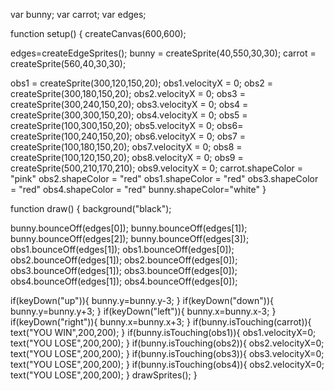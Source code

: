 var bunny;
var carrot;
var edges;

function setup() {
createCanvas(600,600);

edges=createEdgeSprites();
bunny = createSprite(40,550,30,30); 
carrot = createSprite(560,40,30,30);

obs1 = createSprite(300,120,150,20);
obs1.velocityX = 0;
obs2 = createSprite(300,180,150,20);
obs2.velocityX = 0;
obs3 = createSprite(300,240,150,20);
obs3.velocityX = 0;
obs4 = createSprite(300,300,150,20);
obs4.velocityX = 0;
obs5 = createSprite(100,300,150,20);
obs5.velocityX = 0;
obs6= createSprite(100,240,150,20);
obs6.velocityX = 0;
obs7 = createSprite(100,180,150,20);
obs7.velocityX = 0;
obs8 = createSprite(100,120,150,20);
obs8.velocityX = 0;
obs9 = createSprite(500,210,170,210);
obs9.velocityX = 0;
carrot.shapeColor = "pink"
obs2.shapeColor = "red"
obs1.shapeColor = "red"
obs3.shapeColor = "red"
obs4.shapeColor = "red"
bunny.shapeColor="white"
}

function draw() {
background("black");  

bunny.bounceOff(edges[0]);
bunny.bounceOff(edges[1]);
bunny.bounceOff(edges[2]);
bunny.bounceOff(edges[3]);
obs1.bounceOff(edges[1]);
obs1.bounceOff(edges[0]);
obs2.bounceOff(edges[1]);
obs2.bounceOff(edges[0]);
obs3.bounceOff(edges[1]);
obs3.bounceOff(edges[0]);
obs4.bounceOff(edges[1]);
obs4.bounceOff(edges[0]);


if(keyDown("up")){
  bunny.y=bunny.y-3;
}
if(keyDown("down")){
  bunny.y=bunny.y+3;
}
if(keyDown("left")){
  bunny.x=bunny.x-3;
}
if(keyDown("right")){
  bunny.x=bunny.x+3;
}
if(bunny.isTouching(carrot)){
  text("YOU WIN",200,200);
}
if(bunny.isTouching(obs1)){
  obs1.velocityX=0;
  text("YOU LOSE",200,200);
}
if(bunny.isTouching(obs2)){
  obs2.velocityX=0;
  text("YOU LOSE",200,200);
}
  if(bunny.isTouching(obs3)){
    obs3.velocityX=0;
    text("YOU LOSE",200,200);
}
if(bunny.isTouching(obs4)){
  obs2.velocityX=0;
  text("YOU LOSE",200,200);
}
  drawSprites();
}
